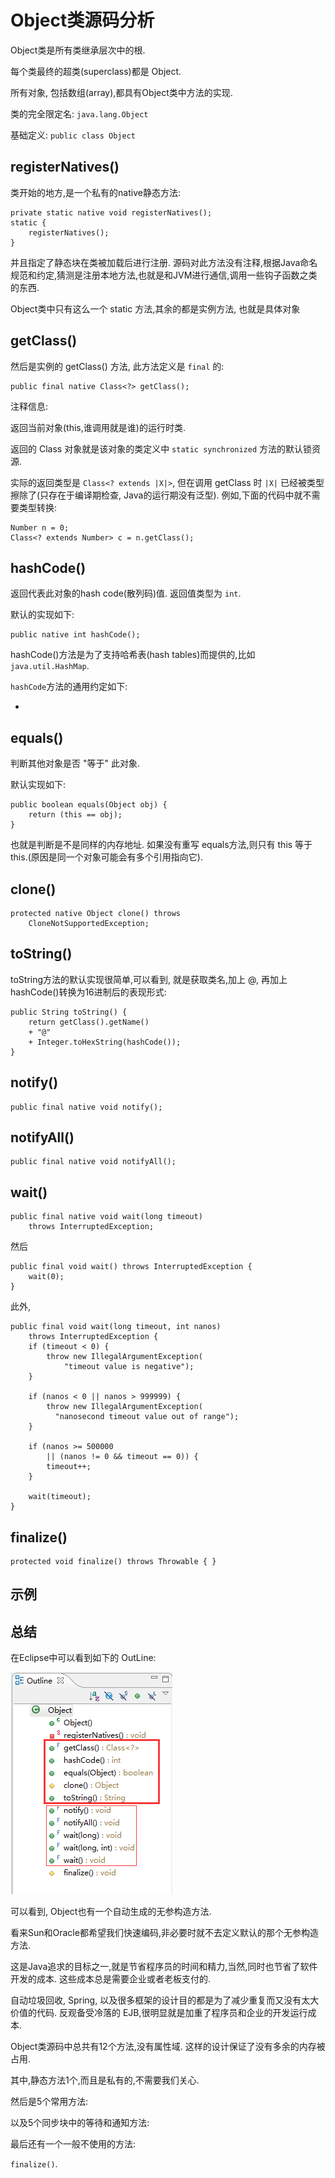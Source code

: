 Object类源码分析
==

Object类是所有类继承层次中的根.

每个类最终的超类(superclass)都是 Object.

所有对象, 包括数组(array),都具有Object类中方法的实现.

类的完全限定名: `java.lang.Object`

基础定义:	`public class Object`

## registerNatives()

类开始的地方,是一个私有的native静态方法:

    private static native void registerNatives();
    static {
        registerNatives();
    }

并且指定了静态块在类被加载后进行注册. 源码对此方法没有注释,根据Java命名规范和约定,猜测是注册本地方法,也就是和JVM进行通信,调用一些钩子函数之类的东西.

Object类中只有这么一个 static 方法,其余的都是实例方法, 也就是具体对象

## getClass()

然后是实例的 getClass() 方法, 此方法定义是 `final` 的: 

	public final native Class<?> getClass();

注释信息: 

返回当前对象(this,谁调用就是谁)的运行时类.

返回的 Class 对象就是该对象的类定义中 `static synchronized` 方法的默认锁资源.

实际的返回类型是 `Class<? extends |X|>`, 但在调用 getClass 时 `|X|` 已经被类型擦除了(只存在于编译期检查, Java的运行期没有泛型). 例如,下面的代码中就不需要类型转换:

	Number n = 0;                             
	Class<? extends Number> c = n.getClass();

## hashCode()

返回代表此对象的hash code(散列码)值. 返回值类型为 `int`. 

默认的实现如下:

    public native int hashCode();

hashCode()方法是为了支持哈希表(hash tables)而提供的,比如 `java.util.HashMap`.

`hashCode`方法的通用约定如下:

-



## equals()

判断其他对象是否 "等于" 此对象.

默认实现如下:

    public boolean equals(Object obj) {
        return (this == obj);
    }

也就是判断是不是同样的内存地址. 如果没有重写 equals方法,则只有 this 等于 this.(原因是同一个对象可能会有多个引用指向它).

## clone()

    protected native Object clone() throws 
		CloneNotSupportedException;

## toString()

toString方法的默认实现很简单,可以看到, 就是获取类名,加上 @, 再加上 hashCode()转换为16进制后的表现形式:

    public String toString() {
        return getClass().getName() 
		+ "@" 
		+ Integer.toHexString(hashCode());
    }





## notify()



    public final native void notify();




## notifyAll()



    public final native void notifyAll();



## wait()



    public final native void wait(long timeout) 
		throws InterruptedException;

然后


    public final void wait() throws InterruptedException {
        wait(0);
    }


此外,

    public final void wait(long timeout, int nanos) 
		throws InterruptedException {
        if (timeout < 0) {
            throw new IllegalArgumentException(
				"timeout value is negative");
        }

        if (nanos < 0 || nanos > 999999) {
            throw new IllegalArgumentException(
              "nanosecond timeout value out of range");
        }

        if (nanos >= 500000 
			|| (nanos != 0 && timeout == 0)) {
            timeout++;
        }

        wait(timeout);
    }

## finalize()

    protected void finalize() throws Throwable { }


## 示例





## 总结


在Eclipse中可以看到如下的 OutLine:

![](01_Object_method.png)

可以看到, Object也有一个自动生成的无参构造方法. 

看来Sun和Oracle都希望我们快速编码,非必要时就不去定义默认的那个无参构造方法.

这是Java追求的目标之一,就是节省程序员的时间和精力,当然,同时也节省了软件开发的成本. 这些成本总是需要企业或者老板支付的.

自动垃圾回收, Spring, 以及很多框架的设计目的都是为了减少重复而又没有太大价值的代码. 反观备受冷落的 EJB,很明显就是加重了程序员和企业的开发运行成本.


Object类源码中总共有12个方法,没有属性域. 这样的设计保证了没有多余的内存被占用.

其中,静态方法1个,而且是私有的,不需要我们关心.


然后是5个常用方法:


以及5个同步块中的等待和通知方法:




最后还有一个一般不使用的方法:

 `finalize()`.
